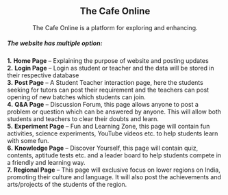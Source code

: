 <h2 align="center"><b>The Cafe Online</b></h2>
<p align="center">The Cafe Online is a platform for exploring and enhancing.</p>
<h5>The website has multiple option:</h5>

**1.** <b>Home Page</b> – Explaining the purpose of website and posting updates<br>
**2.** <b>Login Page</b> – Login as student or teacher and the data will be stored in their respective database<br>
**3.** <b>Post Page</b> – A Student Teacher interaction page, here the students seeking for tutors can post their requirement and the teachers can post opening of new batches which students can join.<br>
**4.** <b>Q&A Page</b> – Discussion Forum, this page allows anyone to post a problem or question which can be answered by anyone. This will allow both students and teachers to clear their doubts and learn.<br>
**5.** <b>Experiment Page</b> – Fun and Learning Zone, this page will contain fun activities, science experiments, YouTube videos etc. to help students learn with some fun.<br>
**6.** <b>Knowledge Page</b> – Discover Yourself, this page will contain quiz, contents, aptitude tests etc. and a leader board to help students compete in a friendly and learning way.<br>
**7.** <b>Regional Page</b> – This page will exclusive focus on lower regions on India, promoting their culture and language. It will also post the achievements and arts/projects of the students of the region.<br>
